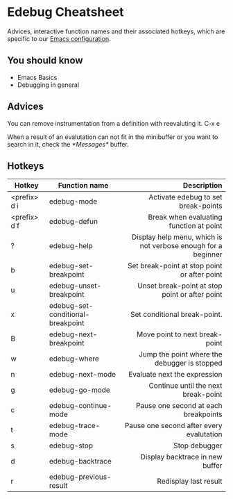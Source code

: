 # Edebug Cheatsheet #

Advices, interactive function names and their associated hotkeys, which are specific to our [Emacs configuration](https://github.com/AttilaVM/.emacs.d).

## You should know

* Emacs Basics
* Debugging in general

## Advices

You can remove instrumentation from a definition with reevaluting it. C-x e

When a result of an evalutation can not fit in the minibuffer or you want to search in it, check the *\*Messages\** buffer.

## Hotkeys

| Hotkey | Function name | Description |
|--------|--------|------:|
|  \<prefix\> d i  |  edebug-mode  |  Activate edebug to set break-points  |
|  \<prefix\> d f  |  edebug-defun  |  Break when evaluating function at point  |
|  ?  |  edebug-help  |  Display help menu, which is not verbose enough for a beginner  |
|  b  |  edebug-set-breakpoint  |  Set break-point at stop point or after point  |
|  u  |  edebug-unset-breakpoint  |  Unset break-point at stop point or after point  |
|  x  |  edebug-set-conditional-breakpoint  |  Set conditional break-point.  |
|  B  |  edebug-next-breakpoint  |  Move point to next break-point  |
|  w  |  edebug-where  |  Jump the point where the debugger is stopped  |
|  n  |  edebug-next-mode  |  Evaluate next the expression  |
|  g  |  edebug-go-mode  |  Continue until the next break-point  |
|  c  |  edebug-continue-mode  |  Pause one second at each breakpoints  |
|  t  |  edebug-trace-mode  |  Pause one second after every evalutation   |
|  s  |  edebug-stop  |  Stop debugger   |
|  d  |  edebug-backtrace  |  Display backtrace in new buffer   |
|  r  |  edebug-previous-result  |  Redisplay last result   |
